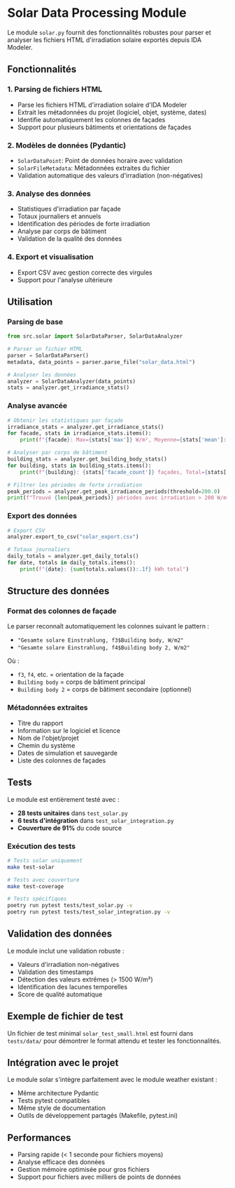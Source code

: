 # Solar Data Processing Module

Le module `solar.py` fournit des fonctionnalités robustes pour parser et analyser les fichiers HTML d'irradiation solaire exportés depuis IDA Modeler.

## Fonctionnalités

### 1. Parsing de fichiers HTML
- Parse les fichiers HTML d'irradiation solaire d'IDA Modeler
- Extrait les métadonnées du projet (logiciel, objet, système, dates)
- Identifie automatiquement les colonnes de façades
- Support pour plusieurs bâtiments et orientations de façades

### 2. Modèles de données (Pydantic)
- `SolarDataPoint`: Point de données horaire avec validation
- `SolarFileMetadata`: Métadonnées extraites du fichier
- Validation automatique des valeurs d'irradiation (non-négatives)

### 3. Analyse des données
- Statistiques d'irradiation par façade
- Totaux journaliers et annuels
- Identification des périodes de forte irradiation
- Analyse par corps de bâtiment
- Validation de la qualité des données

### 4. Export et visualisation
- Export CSV avec gestion correcte des virgules
- Support pour l'analyse ultérieure

## Utilisation

### Parsing de base
```python
from src.solar import SolarDataParser, SolarDataAnalyzer

# Parser un fichier HTML
parser = SolarDataParser()
metadata, data_points = parser.parse_file("solar_data.html")

# Analyser les données
analyzer = SolarDataAnalyzer(data_points)
stats = analyzer.get_irradiance_stats()
```

### Analyse avancée
```python
# Obtenir les statistiques par façade
irradiance_stats = analyzer.get_irradiance_stats()
for facade, stats in irradiance_stats.items():
    print(f"{facade}: Max={stats['max']} W/m², Moyenne={stats['mean']:.1f} W/m²")

# Analyser par corps de bâtiment
building_stats = analyzer.get_building_body_stats()
for building, stats in building_stats.items():
    print(f"{building}: {stats['facade_count']} façades, Total={stats['total_irradiance']:.1f} kWh")

# Filtrer les périodes de forte irradiation
peak_periods = analyzer.get_peak_irradiance_periods(threshold=200.0)
print(f"Trouvé {len(peak_periods)} périodes avec irradiation > 200 W/m²")
```

### Export des données
```python
# Export CSV
analyzer.export_to_csv("solar_export.csv")

# Totaux journaliers
daily_totals = analyzer.get_daily_totals()
for date, totals in daily_totals.items():
    print(f"{date}: {sum(totals.values()):.1f} kWh total")
```

## Structure des données

### Format des colonnes de façade
Le parser reconnaît automatiquement les colonnes suivant le pattern :
- `"Gesamte solare Einstrahlung, f3$Building body, W/m2"`
- `"Gesamte solare Einstrahlung, f4$Building body 2, W/m2"`

Où :
- `f3`, `f4`, etc. = orientation de la façade
- `Building body` = corps de bâtiment principal
- `Building body 2` = corps de bâtiment secondaire (optionnel)

### Métadonnées extraites
- Titre du rapport
- Information sur le logiciel et licence
- Nom de l'objet/projet
- Chemin du système
- Dates de simulation et sauvegarde
- Liste des colonnes de façades

## Tests

Le module est entièrement testé avec :
- **28 tests unitaires** dans `test_solar.py`
- **6 tests d'intégration** dans `test_solar_integration.py`
- **Couverture de 91%** du code source

### Exécution des tests
```bash
# Tests solar uniquement
make test-solar

# Tests avec couverture
make test-coverage

# Tests spécifiques
poetry run pytest tests/test_solar.py -v
poetry run pytest tests/test_solar_integration.py -v
```

## Validation des données

Le module inclut une validation robuste :
- Valeurs d'irradiation non-négatives
- Validation des timestamps
- Détection des valeurs extrêmes (> 1500 W/m²)
- Identification des lacunes temporelles
- Score de qualité automatique

## Exemple de fichier de test

Un fichier de test minimal `solar_test_small.html` est fourni dans `tests/data/` pour démontrer le format attendu et tester les fonctionnalités.

## Intégration avec le projet

Le module solar s'intègre parfaitement avec le module weather existant :
- Même architecture Pydantic
- Tests pytest compatibles
- Même style de documentation
- Outils de développement partagés (Makefile, pytest.ini)

## Performances

- Parsing rapide (< 1 seconde pour fichiers moyens)
- Analyse efficace des données
- Gestion mémoire optimisée pour gros fichiers
- Support pour fichiers avec milliers de points de données
